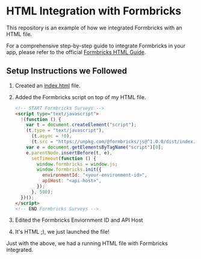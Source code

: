 # HTML Integration with Formbricks

This repository is an example of how we integrated Formbricks with an HTML file.

For a comprehensive step-by-step guide to integrate Formbricks in your app, please refer to the official [Formbricks HTML Guide](https://formbricks.com/docs/getting-started/framework-guides#HTML).

## Setup Instructions we Followed

1. Created an [index.html](./index.html) file.

2. Added the Formbricks script on top of my HTML file.

   ```html
   <!-- START Formbricks Surveys -->
   <script type="text/javascript">
     !(function () {
       var t = document.createElement("script");
       (t.type = "text/javascript"),
         (t.async = !0),
         (t.src = "https://unpkg.com/@formbricks/js@^1.0.0/dist/index.umd.js");
       var e = document.getElementsByTagName("script")[0];
       e.parentNode.insertBefore(t, e),
         setTimeout(function () {
           window.formbricks = window.js;
           window.formbricks.init({
             environmentId: "<your-environment-id>",
             apiHost: "<api-host>",
           });
         }, 500);
     })();
   </script>
   <!-- END Formbricks Surveys -->
   ```

3. Edited the Formbricks Enviornment ID and API Host

4. It's HTML ;), we just launched the file!

Just with the above, we had a running HTML file with Formbricks integrated.
